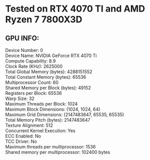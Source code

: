 # Tested on RTX 4070 TI and AMD Ryzen 7 7800X3D
## GPU INFO:  
Device Number: 0  
Device Name: NVIDIA GeForce RTX 4070 Ti  
Compute Capability: 8.9  
Clock Rate (KHz): 2625000  
Total Global Memory (bytes): 4288151552  
Total Constant Memory (bytes): 65536  
Multiprocessor Count: 60  
Shared Memory per Block (bytes): 49152  
Registers per Block: 65536  
Warp Size: 32  
Maximum Threads per Block: 1024  
Maximum Block Dimensions: (1024, 1024, 64)  
Maximum Grid Dimensions: (2147483647, 65535, 65535)  
Total Memory Pitch (bytes): 2147483647  
Texture Alignment: 512  
Concurrent Kernel Execution: Yes  
ECC Enabled: No  
TCC Driver: No  
Maximum threads per multiprocessor: 1536  
Shared memory per multiprocessor: 102400 bytes  
